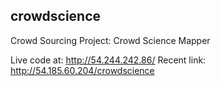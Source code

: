 ## crowdscience
Crowd Sourcing Project: Crowd Science Mapper

Live code at: http://54.244.242.86/
Recent link: http://54.185.60.204/crowdscience
